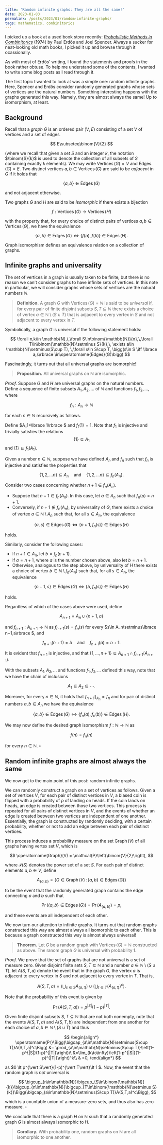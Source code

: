 ```yaml
---
title: 'Random infinite graphs: They are all the same!'
date: 2023-01-03
permalink: /posts/2023/01/random-infinite-graphs/
tags: mathematics, combinitorics
---
```


<script src="https://cdn.mathjax.org/mathjax/latest/MathJax.js?config=TeX-AMS-MML_HTMLorMML" type="text/javascript"></script>

I picked up a book at a used book store recently: *[Probabilistic Methods in Combinitorics](https://www.amazon.ca/Probabilistic-Methods-Combinatorics-Paul-Erdos/dp/0122409604)* (1974) by Paul Erdős and Joel Spencer. Always a sucker for neat-looking old math books, I picked it up and browse through it ocassionally.

As with most of Erdős' writing, I found the statements and proofs in the book rather obtuse. To help me understand some of the contents, I wanted to write some blog posts as I read through it.

The first topic I wanted to look at was a simple one: random infinite graphs. Here, Spencer and Erdős consider randomly generated graphs whose sets of vertices are the natural numbers. Something interesting happens with the graphs generated this way. Namely, they are almost always the same! Up to isomorphism, at least.


## Background

Recall that a *graph* $G$ is an ordered pair $(V,E)$ consisting of a set $V$ of vertices and a set of edges

$$
E\subseteq\binom{V}{2}
$$

(where we recall that given a set $S$ and an integer $k$, the notation $\binom{S}{k}$ is used to denote the collection of all subsets of $S$ containing exactly $k$ elements).  We may write $\operatorname{Vertices}(G)=V$ and $\operatorname{Edges}(G)=E$. Two distinct vertices $a,b\in \operatorname{Vertices}(G)$ are said to be *adjacent* in $G$ if it holds that

$$
\lbrace a,b\rbrace \in \operatorname{Edges}(G)
$$

and not adjacent otherwise.

Two graphs $G$ and $H$ are said to be *isomorphic* if there exists a bijection

$$
f:\operatorname{Vertices}(G)\to\operatorname{Vertices}(H)
$$

with the property that, for every choice of distinct pairs of vertices $a,b\in\operatorname{Vertices}(G)$, we have the equivalence

$$
\lbrace a,b\rbrace \in \operatorname{Edges}(G)\iff\lbrace f(a),f(b)\rbrace \in \operatorname{Edges}(H).
$$

Graph isomorphism defines an equivalence relation on a collection of graphs.

## Infinite graphs and universality

The set of vertices in a graph is usually taken to be finite, but there is no reason we can't consider graphs to have infinite sets of vertices. In this note in particular, we will consider graphs whose sets of vertices are the natural numbers $\mathbb{N}$.

> **Definition.** A graph $G$ with $\operatorname{Vertices}(G)=\mathbb{N}$ is said to be *universal* if, for every pair of finite disjoint subsets $S,T\subseteq\mathbb{N}$ there exists a choice of vertex $a\in\mathbb{N}\setminus(S\cup T)$ that is adjacent to every vertex in $S$ and not adjacent to every vertex in $T$.

Symbolically, a graph $G$ is universal if the following statement holds:

$$
\forall n,k\in \mathbb{N},\,\forall S\in\binom{\mathbb{N}}{n},\,\forall T\in\binom{\mathbb{N}\setminus S}{k},\, \exists a\in \mathbb{N}\setminus(S\cup T), \,\forall s\in S\cup T, \bigg(s\in S \iff \lbrace a,s\rbrace \in\operatorname{Edges}(G)\bigg)
$$

Fascinatingly, it turns out that all universal graphs are isomorphic!

>**Proposition.** All universal graphs on $\mathbb{N}$ are isomorphic.

*Proof.* Suppose $G$ and $H$ are universal graphs on the natural numbers. Define a sequence of finite subsets $A_1,A_2,\dots$ of $\mathbb{N}$ and functions $f_1,f_2,\dots$, where

$$
f_n:A_n\to\mathbb{N}
$$

for each $n\in\mathbb{N}$ recursively as follows.

Define $A_1=\lbrace  1\rbrace $ and $f_1(1)=1$. Note that $f_1$ is injective and trivially satisfies the relations $$\lbrace  1\rbrace \subseteq A_1$$ and $\lbrace 1\rbrace \subseteq f_1(A_1)$.

Given a number $n\in\mathbb{N}$, suppose we have defined $A_n$ and $f_n$ such that $f_n$ is injective and satisfies the properties that

$$
\lbrace 1,2,\dots n\rbrace \subseteq A_n \quad\text{and}\quad \lbrace 1,2,\dots n\rbrace \subseteq f_n(A_n).
$$

Consider two cases concerning whether $n+1\in f_n(A_n)$.
- Suppose that $n+1\in f_n(A_n)$. In this case, let $a\in A_n$ such that $f_n(a)=n+1$.
- Conversely, if $n+1\notin f_n(A_n)$, by universality of $G$, there exists a choice of vertex $a\in\mathbb{N}\setminus A_n$ such that, for all $s\in A_n$, the equivalence

$$
\lbrace  a,s\rbrace \in \operatorname{Edges}(G) \iff \lbrace n+1,f_n(s)\rbrace \in\operatorname{Edges}(H)
$$

  holds.

Similarly, consider the following cases:
- If $n+1\in A_n$, let $b=f_n(n+1)$.
- If $a=n+1$, where $a$ is the number chosen above, also let $b=n+1$.
- Otherwise, analogous to the step above, by universality of $H$ there exists a choice of vertex $b\in\mathbb{N}\setminus f_n(A_n)$ such that, for all $s\in A_n$, the equivalence

$$
\lbrace n+1,s\rbrace \in \operatorname{Edges}(G) \iff \lbrace b,f_n(s)\rbrace \in\operatorname{Edges}(H)
$$

   holds.

Regardless of which of the cases above were used, define

$$
A_{n+1} = A_n\cup\lbrace n+1, a\rbrace
$$

and $f_{n+1}:A_{n+1}\to\mathbb{N}$ as $f_{n+1}(s)= f_n(s)$ for every $s\in A_n\setminus\lbrace n+1,a\rbrace $, and

$$
f_{n+1}(n+1) = b \quad\text{and}\quad f_{n+1}(a) = n+1.
$$

It is evident that $f_{n+1}$ is injective, and that $\lbrace 1,\dots,n+1\rbrace \subseteq A_{n+1}\cap f_{n+1}(A_{n+1})$.

With the subsets $A_1,A_2,\dots$ and functions $f_1,f_2,\dots$ defined this way, note that we have the chain of inclusions

$$
A_1\subseteq A_2\subseteq \cdots.
$$

Moreover, for every $n\in\mathbb{N}$, it holds that $f_{n+1}\|_{A_n} = f_n$ and for pair of distinct numbers $a,b\in A_n$ we have the equivalence

$$
\lbrace a,b\rbrace \in \operatorname{Edges}(G) \iff \lbrace f_n(a),f_n(b)\rbrace \in \operatorname{Edges}(H).
$$

We may now define the desired graph isomorphism $f:\mathbb{N}\to\mathbb{N}$ as

$$
f(n) = f_n(n)
$$

for every $n\in\mathbb{N}$.
$\square$


## Random infinite graphs are almost always the same

We now get to the main point of this post: random infinite graphs.

We can randomly construct a graph on a set of vertices as follows. Given a set of vertices $V$, for each pair of distinct vertices in $V$, a biased coin is flipped with a probability of $p$ of landing on heads. If the coin lands on heads, an edge is created between those two vertices. This process is repeated for all pairs of distinct vertices in $V$, and the events of whether an edge is created between two vertices are independent of one another. Essentially, the graph is constructed by randomly deciding, with a certain probability, whether or not to add an edge between each pair of distinct vertices.

This process induces a probability measure on the set $\operatorname{Graph}(V)$ of all graphs having vertex set $V$, which is

$$
\operatorname{Graph}(V) = \mathcal{P}\left(\binom{V}{2}\right),
$$

where $\mathcal{P}(S)$ denotes the power set of a set $S$. For each pair of distinct elements $a,b\in V$, define

$$
A_{\lbrace a,b\rbrace } = \big\lbrace G\in \operatorname{Graph}(V)\,:\, \lbrace a,b\rbrace \in\operatorname{Edges}(G)\big\rbrace
$$

to be the event that the randomly generated graph contains the edge connecting $a$ and $b$ such that

$$
\operatorname{Pr}\big(\lbrace a,b\rbrace \in\operatorname{Edges}(G)\big) = \operatorname{Pr}(A_{\lbrace a,b\rbrace }) = p,
$$

and these events are all independent of each other.

We now turn our attention to infinite graphs. It turns out that random graphs constructed this way are almost always all isomorphic to each other. This is because a graph constructed this way is almost always universal!

>**Theorem.** Let $G$ be a random graph with $\operatorname{Vertices}(G)=\mathbb{N}$ constructed as above. The ranom graph $G$ is universal with probability $1$.

*Proof.* We prove that the set of graphs that are not universal is a set of measure zero. Given disjoint finite sets $S,T\subseteq\mathbb{N}$ and a number $a\in\mathbb{N}\setminus (S\cup T)$, let $A(S,T,a)$ denote the event that in the graph $G$, the vertex $a$ is adjacent to every vertex in $S$ and not adjacent to every vertex in $T$. That is,

$$
A(S,T,a) = \Bigg(\bigcup_{s\in S} A_{\lbrace a,t\rbrace }\Bigg)\cup\Bigg(\bigcup_{t\in T} (A_{\lbrace a,t\rbrace })^c\Bigg).
$$

Note that the probability of this event is given by

$$
\operatorname{Pr}\big(A(S,T,a)\big) = p^{|S|}(1-p)^{|T|}.
$$

Given finite disjoint subsets $S,T\subseteq\mathbb{N}$ that are not both nonempty, note that the events $A(S,T,a)$ and $A(S,T,b)$ are independent from one another for each choice of $a,b\in\mathbb{N}\setminus (S\cup T)$ and thus

$$
\begin{align*}
\operatorname{Pr}\Bigg(\bigcap_{a\in\mathbb{N}\setminus(S\cup T)}A(S,T,a)^c\Bigg)
&= \prod_{a\in\mathbb{N}\setminus(S\cup T)}\left(1-p^{|S|}(1-p)^{|T|}\right)\\
&=\lim_{k\to\infty}\left(1-p^{|S|}(1-p)^{|T|}\right)^k\\
 & =0,
\end{align*}
$$

as $0 \lt p^{\vert S\vert}(1-p)^{\vert T\vert}\lt 1 $. Now, the event that the random graph is *not* universal is

$$
\bigcup_{n\in\mathbb{N}}\bigcup_{S\in\binom{\mathbb{N}}{k}}\bigcup_{n\in\mathbb{N}}\bigcup_{T\in\binom{\mathbb{N}\setminus S}{k}}\Bigg(\bigcap_{a\in\mathbb{N}\setminus(S\cup T)}A(S,T,a)^c\Bigg),
$$

which is a countable union of a measure-zero sets, and thus also has zero measure.
$\square$

We conclude that there is a graph $H$ on $\mathbb{N}$ such that a randomly generated graph $G$ is almost always isomorphic to $H$.

>**Corollary.** With probability one, random graphs on $\mathbb{N}$ are all isomorphic to one another.
